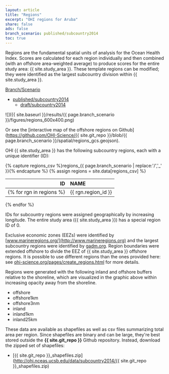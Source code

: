 ```yaml
---
layout: article
title: "Regions"
excerpt: "OHI regions for Aruba"
share: false
ads: false
branch_scenario: published/subcountry2014
toc: true
---
```


Regions are the fundamental spatial units of analysis for the Ocean Health Index. Scores are calculated for each region individually and then combined (with an offshore area-weighted average) to produce scores for the entire study area: {{ site.study_area }}. These template regions can be modified; they were identified as the largest subcountry division within {{ site.study_area }}.

<nav class="navbar navbar-default" role="navigation">   <div class="container-fluid">     <div class="navbar-header">       <a class="navbar-brand" href="#">Branch/Scenario</a>     </div>     <div class="collapse navbar-collapse" id="navbar-1">       <ul class="nav navbar-nav">         <li class="dropdown">           <a href="#" class="dropdown-toggle" data-toggle="dropdown" role="button" aria-expanded="false">published/subcountry2014<span class="caret"></span></a>           <ul class="dropdown-menu" role="menu">                       <li><a href="{{ site.baseurl }}/draft/subcountry2014/regions/">draft/subcountry2014</a></li>                     </ul>         </li>       </ul>     </div>   </div> </nav> 

![]({{ site.baseurl }}/results/{{ page.branch_scenario }}/figures/regions_600x400.png)

Or see the [interactive map of the offshore regions on Github](https://github.com/OHI-Science/{{ site.git_repo }}/blob/{{ page.branch_scenario }}/spatial/regions_gcs.geojson).

OHI {{ site.study_area }} has the following subcountry regions, each with a unique identifier (ID):

{% capture regions_csv %}regions_{{ page.branch_scenario | replace:'/','_' }}{% endcapture %}
{% assign regions = site.data[regions_csv] %}

| ID               | NAME            |
|-----------------:|:----------------|
{% for rgn in regions %}| {{ rgn.region_id }} | {{ rgn.rgn_title }} |
{% endfor %}

IDs for subcountry regions were assigned geographically by increasing longitude. The entire study area ({{ site.study_area }}) has a special region ID of 0.  

Exclusive economic zones (EEZs) were identified by [www.marineregions.org/](http://www.marineregions.org) and the largest subcountry regions were identified by [gadm.org](http://www.gadm.org). Region boundaries were extended offshore to divide the EEZ of {{ site.study_area }} offshore regions. It is possible to use different regions than the ones provided here: see [ohi-science.org/pages/create_regions.html](http://ohi-science.org/pages/create_regions.html) for more details.

Regions were generated with the following inland and offshore buffers relative to the shoreline, which are visualized in the graphic above within increasing opacity away from the shoreline.

- offshore
- offshore1km
- offshore3nm
- inland
- inland1km
- inland25km

These data are available as shapefiles as well as csv files summarizing total area per region. Since shapefiles are binary and can be large, they're best stored outside the **{{ site.git_repo }}** Github repository. Instead, download the zipped set of shapefiles:

- [{{ site.git_repo }}_shapefiles.zip](http://ohi.nceas.ucsb.edu/data/subcountry2014/{{ site.git_repo }}_shapefiles.zip)

